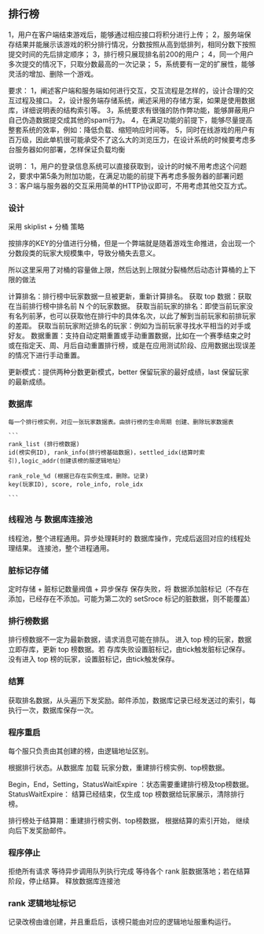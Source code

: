 ## 排行榜

1，用户在客户端结束游戏后，能够通过相应接口将积分进行上传；
2，服务端保存结果并能展示该游戏的积分排行情况，分数按照从高到低排列，相同分数下按照提交时间的先后排定顺序；
3，排行榜只展现排名前200的用户；
4，同一个用户多次提交的情况下，只取分数最高的一次记录；
5，系统要有一定的扩展性，能够灵活的增加、删除一个游戏。

要求：
1，阐述客户端和服务端如何进行交互，交互流程是怎样的，设计合理的交互过程及接口。
2，设计服务端存储系统，阐述采用的存储方案，如果是使用数据库，详细说明表的结构索引等。
3，系统要求有很强的防作弊功能，能够屏蔽用户自己伪造数据提交成其他的spam行为。
4，在满足功能的前提下，能够尽量提高整套系统的效率，例如：降低负载、缩短响应时间等。
5，同时在线游戏的用户有百万级，因此单机很可能承受不了这么大的浏览压力，在设计系统的时候要考虑多台服务器如何部署，怎样保证负载均衡

说明：
1，用户的登录信息系统可以直接获取到，设计的时候不用考虑这个问题
2，要求中第5条为附加功能，在满足功能的前提下再考虑多服务器的部署问题
3：客户端与服务器的交互采用简单的HTTP协议即可，不用考虑其他交互方式。

### 设计
采用 skiplist + 分桶 策略

按排序的KEY的分值进行分桶，但是一个弊端就是随着游戏生命推进，会出现一个分数段类的玩家大规模集中，导致分桶失去意义。

所以这里采用了对桶的容量做上限，然后达到上限就分裂桶然后动态计算桶的上下限的做法


计算排名：排行榜中玩家数据一旦被更新，重新计算排名。
获取 top 数据：获取在当前排行榜中排名前 N 个的玩家数据。
获取当前玩家的排名：即使当前玩家没有名列前茅，也可以获取他在排行中的具体名次，以此了解到当前玩家和前排玩家的差距。
获取当前玩家附近排名的玩家：例如为当前玩家寻找水平相当的对手或好友。
数据重置：支持自动定期重置或手动重置数据，比如在一个赛季结束之时或在指定天、周、月后自动重置排行榜，或是在应用测试阶段、应用数据出现误差的情况下进行手动重置。

更新模式：提供两种分数更新模式，better 保留玩家的最好成绩，last 保留玩家的最新成绩。

### 数据库

    每一个排行榜实例，对应一张玩家数据表。由排行榜的生命周期 创建、删除玩家数据表
    
    ```
    rank_list (排行榜数据)
    id(榜实例ID), rank_info(排行榜基础数据)，settled_idx(结算时索引),logic_addr(创建该榜的服逻辑地址）
    
    rank_role_%d (根据已存在实例生成，删除。记录)
    key(玩家ID), score, role_info, role_idx
        
    ```
### 线程池 与 数据库连接池

  线程池，整个进程通用。异步处理耗时的 数据库操作，完成后返回对应的线程处理结果。
  连接池，整个进程通用。
    
    
### 脏标记存储

  定时存储 + 脏标记数量阀值 + 异步保存
  保存失败，将 数据添加脏标记（不存在添加，已经存在不添加。可能为第二次的 setSroce 标记的脏数据，则不能覆盖）

### 排行榜数据

  排行榜数据不一定为最新数据，请求消息可能在排队。
  进入 top 榜的玩家，数据立即存库，更新 top 榜数据。若 存库失败设置脏标记，由tick触发脏标记保存。
  没有进入 top 榜的玩家，设置脏标记，由tick触发保存。

### 结算
 
  获取排名数据，从头遍历下发奖励。邮件添加，数据库记录已经发送过的索引，每执行一次，数据库保存一次。

### 程序重启

  每个服只负责由其创建的榜，由逻辑地址区别。

  根据排行状态。从数据库 加载 玩家分数，重建排行榜实例、top榜数据。

  Begin，End，Setting，StatusWaitExpire ：状态需要重建排行榜及top榜数据。 StatusWaitExpire： 结算已经结束，仅生成 top 榜数据给玩家展示，清除排行榜。

  排行榜处于结算期：重建排行榜实例、top榜数据， 根据结算的索引开始， 继续向后下发奖励邮件。

### 程序停止

  拒绝所有请求
  等待异步调用队列执行完成
  等待各个 rank 脏数据落地；若在结算阶段，停止结算。
  释放数据库连接池
  
### rank 逻辑地址标记

  记录改榜由谁创建，并且重启后，该榜只能由对应的逻辑地址服重构运行。
